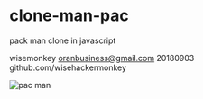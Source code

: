 # clone-man-pac

pack man clone in javascript

wisemonkey
oranbusiness@gmail.com
20180903
github.com/wisehackermonkey

![pac man](http://gametimefun.com/brantford/files/2018/05/pacman.jpg)
